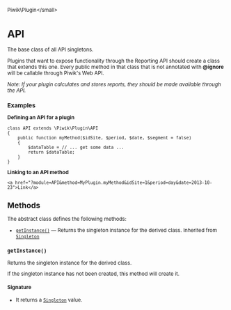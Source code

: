 <small>Piwik\Plugin\</small>

API
===

The base class of all API singletons.

Plugins that want to expose functionality through the Reporting API should create a class
that extends this one. Every public method in that class that is not annotated with **@ignore**
will be callable through Piwik's Web API.

_Note: If your plugin calculates and stores reports, they should be made available through the API._

### Examples

**Defining an API for a plugin**

    class API extends \Piwik\Plugin\API
    {
        public function myMethod($idSite, $period, $date, $segment = false)
        {
            $dataTable = // ... get some data ...
            return $dataTable;
        }
    }

**Linking to an API method**

    <a href="?module=API&method=MyPlugin.myMethod&idSite=1&period=day&date=2013-10-23">Link</a>

Methods
-------

The abstract class defines the following methods:

- [`getInstance()`](#getinstance) &mdash; Returns the singleton instance for the derived class. Inherited from [`Singleton`](../../Piwik/Singleton.md)

<a name="getinstance" id="getinstance"></a>
<a name="getInstance" id="getInstance"></a>
### `getInstance()`

Returns the singleton instance for the derived class.

If the singleton instance
has not been created, this method will create it.

#### Signature

- It returns a [`Singleton`](../../Piwik/Singleton.md) value.

